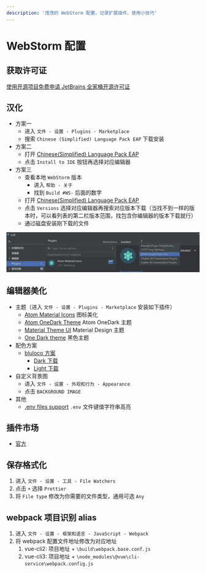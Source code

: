 ```yaml
---
description: '茂茂的 WebStorm 配置，记录扩展插件、使用小技巧'
---
```


# WebStorm 配置

## 获取许可证

[使用开源项目免费申请 JetBrains 全家桶开源许可证](https://www.jetbrains.com/shop/eform/opensource)

## 汉化

- 方案一
  - 进入 `文件 - 设置 - Plugins - Marketplace`
  - 搜索 `Chinese ​(Simplified)​ Language Pack EAP` 下载安装
- 方案二
  - 打开 [Chinese ​(Simplified)​ Language Pack EAP](https://plugins.jetbrains.com/plugin/13710-chinese-simplified-language-pack-eap)
  - 点击 `Install to IDE` 按钮再选择对应编辑器
- 方案三
  - 查看本地 `WebStorm` 版本
    - 进入 `帮助 - 关于`
    - 找到 `Build #WS-` 后面的数字
  - 打开 [Chinese ​(Simplified)​ Language Pack EAP](https://plugins.jetbrains.com/plugin/13710-chinese-simplified-language-pack-eap)
  - 点击 `Versions` 选择对应编辑器再搜索对应版本下载（当找不到一样的版本时，可以看列表的第二栏版本范围，找包含你编辑器的版本下载就行）
  - 通过磁盘安装刚下载的文件

![磁盘安装](./images/instasll.jpg)

## 编辑器美化

- 主题（进入 `文件 - 设置 - Plugins - Marketplace` 安装如下插件）
  - [Atom Material Icons](https://plugins.jetbrains.com/plugin/10044-atom-material-icons/) 图标美化
  - [Atom OneDark Theme](https://plugins.jetbrains.com/plugin/12178-atom-onedark-theme) Atom OneDark 主题
  - [Material Theme UI](https://plugins.jetbrains.com/plugin/8006-material-theme-ui) Material Design 主题
  - [One Dark theme](https://plugins.jetbrains.com/plugin/index?xmlId=com.markskelton.one-dark-theme) 黑色主题
- 配色方案
  - [bluloco 方案](https://github.com/uloco/webstorm-bluloco-scheme)
    - [Dark 下载](https://cdn.jsdelivr.net/gh/uloco/webstorm-bluloco-scheme/Bluloco%20Dark.icls)
    - [Light 下载](https://cdn.jsdelivr.net/gh/uloco/webstorm-bluloco-scheme/Bluloco%20Light.icls)
- 自定义背景图
  - 进入 `文件 - 设置 - 外观和行为 - Appearance`
  - 点击 `BACKGROUND IMAGE`
- 其他
  - [.env files support](https://plugins.jetbrains.com/plugin/9525--env-files-support) `.env` 文件键值字符串高亮

## 插件市场

- [官方](https://plugins.jetbrains.com/)

## 保存格式化

1. 进入 `文件 - 设置 - 工具 - File Watchers`
2. 点击 `+` 选择 `Prettier`
3. 将 `File type` 修改为你需要的文件类型，通用可选 `Any`

## webpack 项目识别 alias

1. 进入 `文件 - 设置 - 框架和语言 - JavaScript - Webpack`
2. 将 webpack 配置文件地址修改为对应地址
   1. vue-cli2: 项目地址 + `\build\webpack.base.conf.js`
   2. vue-cli3: 项目地址 + `\node_modules\@vue\cli-service\webpack.config.js`
